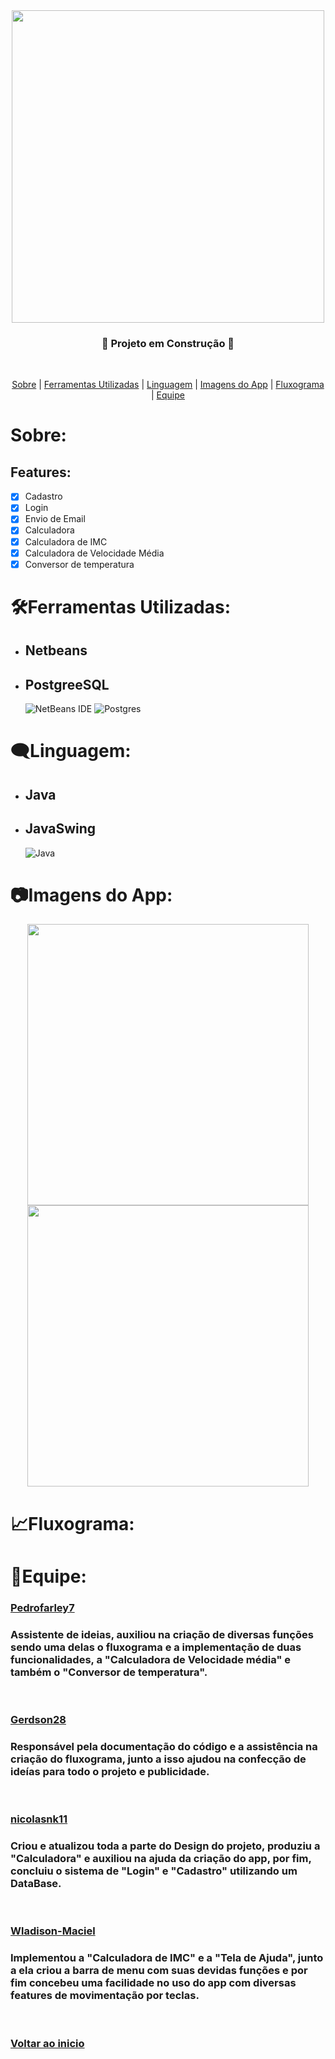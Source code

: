 <div align ="center">
  <img src="https://github.com/Wladison-Maciel/AplicativoCalculadora/assets/125041870/9661b7d1-69ad-4c05-8574-708bff520d7b" width = "500px"/>
  </div>

<h3 align = "center">
  🚧 Projeto em Construção 🚧
  </h3><br>
 
 <p align = "center">
  <a href="#Sobre">Sobre</a> |
  <a href="#Ferramentas-Utilizadas">Ferramentas Utilizadas</a> |
  <a href="#Linguagem">Linguagem</a> |
  <a href="#Imagens-do-App">Imagens do App</a> |
  <a href="#Fluxograma">Fluxograma</a> |
  <a href="#Equipe">Equipe</a>
    </p
<br>

# Sobre:

## Features:

* [x] Cadastro
* [x] Login
* [x] Envio de Email
* [x] Calculadora
* [x] Calculadora de IMC
* [x] Calculadora de Velocidade Média
* [x] Conversor de temperatura

# 🛠Ferramentas Utilizadas:
  
  * ## Netbeans
  * ## PostgreeSQL
     ![NetBeans IDE](https://img.shields.io/badge/NetBeansIDE-1B6AC6.svg?style=for-the-badge&logo=apache-netbeans-ide&logoColor=white)
     ![Postgres](https://img.shields.io/badge/postgres-%23316192.svg?style=for-the-badge&logo=postgresql&logoColor=white)

# 🗨Linguagem:

* ## Java 
* ## JavaSwing
   ![Java](https://img.shields.io/badge/java-%23ED8B00.svg?style=for-the-badge&logo=openjdk&logoColor=white)

# 📷Imagens do App:
  <div align = "center">
    <img src = "https://github.com/Wladison-Maciel/AplicativoCalculadora/assets/125041870/999e5af2-30d3-446f-91dd-cf9f5ca21809" width = "450px"/>
    </div>
   <div align = "center">
  <img src = "https://github.com/Wladison-Maciel/AplicativoCalculadora/assets/125041870/999e5af2-30d3-446f-91dd-cf9f5ca21809" width = "450px"/>
  </div>

# 📈Fluxograma:

# 🤝Equipe:

### <a title = "Você será direcionado ao perfil de Pedrofarley7" href = "https://github.com//Pedrofarley7" >Pedrofarley7</a><br>
 <h3 align = "start">
   Assistente de ideias, auxiliou na criação de diversas funções sendo uma delas o fluxograma e a implementação de duas funcionalidades, a "Calculadora de Velocidade média" e também o "Conversor de temperatura". </h3><br>
   
### <a title = "Você será direcionado ao perfil de Gerdson28" href = "https://github.com//Gerdson28" >Gerdson28</a><br>
<h3 align = "start">
  Responsável pela documentação do código e a assistência na criação do fluxograma, junto a isso ajudou na confecção de ideías para todo o projeto e publicidade. </h3><br>
  
### <a title = "Você será direcionado ao perfil de nicolasnk11" href = "https://github.com//nicolasnk11" >nicolasnk11</a><br>
<h3 align = "start">
  Criou e atualizou toda a parte do Design do projeto, produziu a "Calculadora" e auxiliou na ajuda da criação do app, por fim, concluiu o sistema de "Login" e "Cadastro" utilizando um DataBase. </h3><br>

### <a title = "Você será direcionado ao perfil de Wladison-Maciel" href = "https://github.com//Wladison-Maciel" >Wladison-Maciel</a><br>
<h3 align = "start">
  Implementou a "Calculadora de IMC" e a "Tela de Ajuda", junto a ela criou a barra de menu com suas devidas funções e por fim concebeu uma facilidade no uso do app com diversas features de movimentação por teclas. </h3><br>


 <h3 align = "start">
  <a href="#Sobre">Voltar ao inicio</a>
  </h3>
